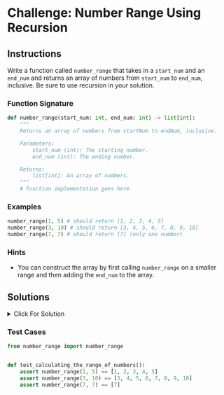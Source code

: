 # Challenge: Number Range Using Recursion

## Instructions

Write a function called `number_range` that takes in a `start_num` and an `end_num` and returns an array of numbers from `start_num` to `end_num`, inclusive. Be sure to use recursion in your solution.

### Function Signature

```python
def number_range(start_num: int, end_num: int) -> list[int]:
    """
    Returns an array of numbers from startNum to endNum, inclusive.

    Parameters:
        start_num (int): The starting number.
        end_num (int): The ending number.

    Returns:
        list[int]: An array of numbers.
    """
    # Function implementation goes here
```

### Examples

```python
number_range(1, 5) # should return [1, 2, 3, 4, 5]
number_range(3, 10) # should return [3, 4, 5, 6, 7, 8, 9, 10]
number_range(7, 7) # should return [7] (only one number)
```

### Hints

- You can construct the array by first calling `number_range` on a smaller range and then adding the `end_num` to the array.

## Solutions

<details>
  <summary>Click For Solution</summary>

```python
def number_range(start_num: int, end_num: int) -> list[int]:
    # Check if the start_num is equal to end_num (base case)
    if start_num == end_num:
        # If they are equal, return a list containing just the start_num
        return [start_num]

    # If they are not equal, call the range_of_numbers function recursively on a smaller range
    # This creates a list of numbers from start_num to end_num - 1
    numbers = number_range(start_num, end_num - 1)

    # Append the current value of end_num to the 'numbers' list
    numbers.append(end_num)

    # Return the 'numbers' list containing all the numbers from start_num to end_num
    return numbers
```

### Explanation

- We first add our base case and check if the `start_num` is equal to the `end_num`. If so, we return the `start_num` in an array.
- For the recursive case, we set the variable `numbers` to the function with the start_num and one less than the `end_num`.
- Then we add the `end_num` to the `numbers` array and return it.

That is the gist of it, but let's go step by step for `number_range(1, 5)`

Step 1: Since `start_num(1)` is not equal to `end_num(5)`, we move to the recursive block.

Step 2: We make a recursive call to `number_range(1, 4)`, which will further call `number_range(1, 3)` and so on, until we reach the base case.

Step 3: The base case is reached when `start_num(1)` becomes equal to endNum (1). At this point, the function returns an array containing just the number 1.

Step 4: The unwinding begins. The result of `number_range(1, 2)` is now an array `[1, 2]`. Then, the result of `number_range(1, 3)` is `[1, 2, 3]`, and so on, until we finally get the result of `number_range(1, 5)` as `[1, 2, 3, 4, 5]`.

The function follows the same recursive process to build the array of numbers, starting with the base case and adding numbers one by one as it unwinds the recursive calls.

</details>

### Test Cases

```python
from number_range import number_range


def test_calculating_the_range_of_numbers():
    assert number_range(1, 5) == [1, 2, 3, 4, 5]
    assert number_range(3, 10) == [3, 4, 5, 6, 7, 8, 9, 10]
    assert number_range(7, 7) == [7]

```
